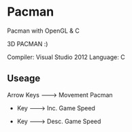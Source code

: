 Pacman
======

Pacman with OpenGL &amp; C

3D PACMAN :)

Compiler: Visual Studio 2012
Language: C

Useage
------

Arrow Keys    --->    Movement Pacman
 + Key        --->    Inc. Game Speed
 - Key        --->    Desc. Game Speed
